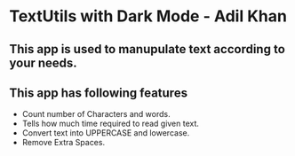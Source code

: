 # TextUtils with Dark Mode - Adil Khan

## This app is used to manupulate text according to your needs.

## This app has following features
* Count number of Characters and words.
* Tells how much time required to read given text.
* Convert text into UPPERCASE and lowercase.
* Remove Extra Spaces.
